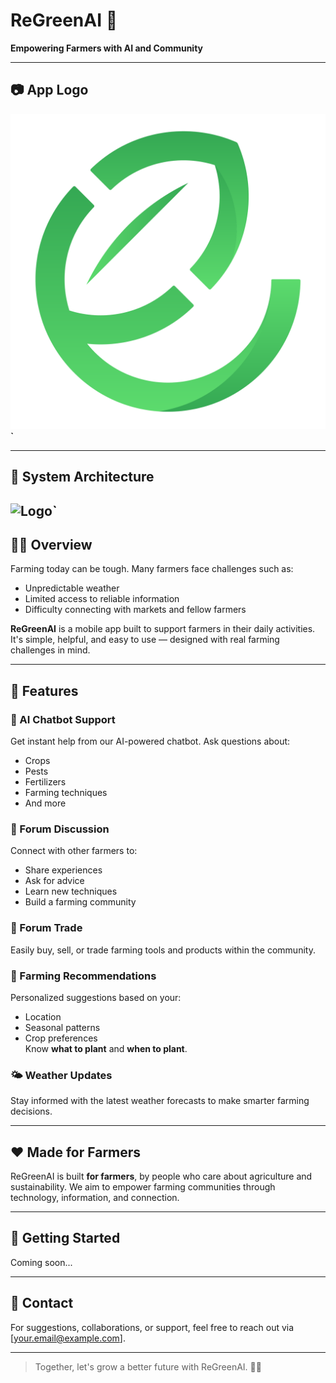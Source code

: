 # ReGreenAI 🌱

**Empowering Farmers with AI and Community**

---

## 📷 App Logo

**![Logo](assets/logo.png)`**

---
## 🧱 System Architecture
**![Logo](assets/user(1).jpg)`**
---

## 🧑‍🌾 Overview

Farming today can be tough. Many farmers face challenges such as:
- Unpredictable weather
- Limited access to reliable information
- Difficulty connecting with markets and fellow farmers

**ReGreenAI** is a mobile app built to support farmers in their daily activities. It's simple, helpful, and easy to use — designed with real farming challenges in mind.

---

## 📱 Features

### 🤖 AI Chatbot Support
Get instant help from our AI-powered chatbot. Ask questions about:
- Crops
- Pests
- Fertilizers
- Farming techniques
- And more

### 💬 Forum Discussion
Connect with other farmers to:
- Share experiences
- Ask for advice
- Learn new techniques
- Build a farming community

### 🔄 Forum Trade
Easily buy, sell, or trade farming tools and products within the community.

### 🌾 Farming Recommendations
Personalized suggestions based on your:
- Location
- Seasonal patterns
- Crop preferences  
Know **what to plant** and **when to plant**.

### 🌤️ Weather Updates
Stay informed with the latest weather forecasts to make smarter farming decisions.

---

## ❤️ Made for Farmers
ReGreenAI is built **for farmers**, by people who care about agriculture and sustainability. We aim to empower farming communities through technology, information, and connection.

---

## 🚀 Getting Started
Coming soon...

---

## 📧 Contact
For suggestions, collaborations, or support, feel free to reach out via [your.email@example.com].

---

> Together, let's grow a better future with ReGreenAI. 🌾🌱
